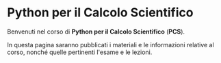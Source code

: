 # Python per il Calcolo Scientifico

Benvenuti nel corso di **Python per il Calcolo Scientifico** (**PCS**).

In questa pagina saranno pubblicati i materiali e le informazioni relative al corso, nonché quelle pertinenti l'esame e le lezioni.
